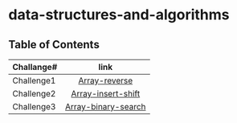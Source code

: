 # data-structures-and-algorithms

## Table of Contents

| **Challange#** |                         **link**                          |
| -------------- | :-------------------------------------------------------: |
| Challenge1     |    [Array-reverse](./Challenge_1/Challenge1_README.md)    |
| Challenge2     | [Array-insert-shift](./Challenge_2/Challenge2_README.md)  |
| Challenge3     | [Array-binary-search](./Challenge_3/Challenge3_README.md) |
